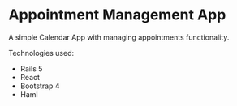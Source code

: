 # Appointment Management App

A simple Calendar App with managing appointments functionality.

Technologies used:

* Rails 5
* React
* Bootstrap 4
* Haml
